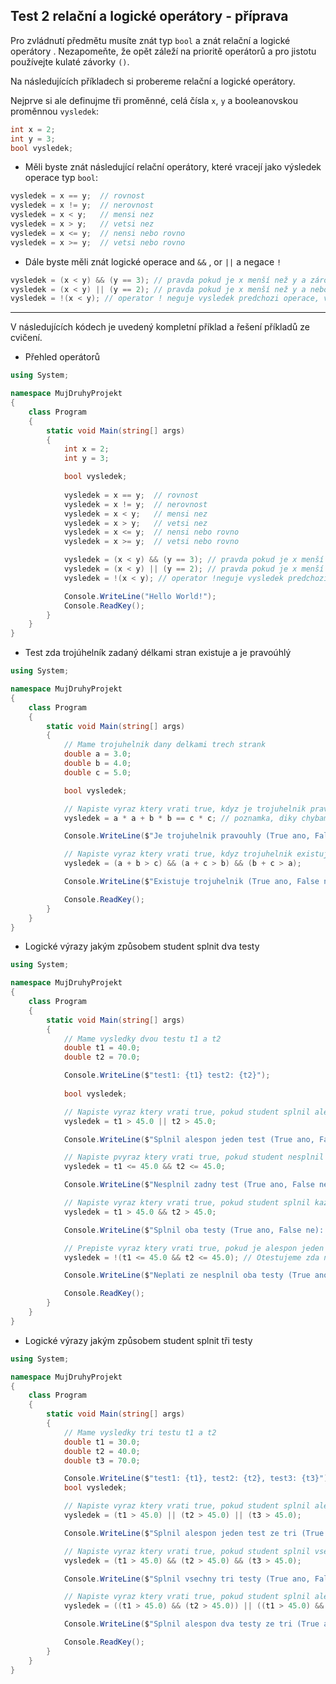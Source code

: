 Test 2 relační a logické operátory - příprava
---
Pro zvládnutí předmětu musíte znát typ `bool` a znát relační a logické operátory . Nezapomeňte, že opět záleží na prioritě operátorů a pro jistotu používejte kulaté závorky `()`.

Na následujících příkladech si probereme relační a logické operátory. 

Nejprve si ale definujme tři proměnné, celá čísla `x`, `y` a booleanovskou proměnnou `vysledek`:
```cs 
int x = 2;
int y = 3;
bool vysledek;
```
* Měli byste znát následující relační operátory, které vracejí jako výsledek operace typ `bool`:
```cs 
vysledek = x == y;  // rovnost
vysledek = x != y;  // nerovnost
vysledek = x < y;   // mensi nez
vysledek = x > y;   // vetsi nez
vysledek = x <= y;  // nensi nebo rovno
vysledek = x >= y;  // vetsi nebo rovno
```
* Dále byste měli znát logické operace and `&&` , or `||` a negace `!`
```cs 
vysledek = (x < y) && (y == 3); // pravda pokud je x menší než y a zárověň y je rovno 3
vysledek = (x < y) || (y == 2); // pravda pokud je x menší než y a nebo y je rovno 3
vysledek = !(x < y); // operator ! neguje vysledek predchozi operace, vyraz je pravda, pokud je x vetsi nebo rovno y

```

---
V následujících kódech je uvedený kompletní příklad a řešení příkladů ze cvičení.

- Přehled operátorů

```cs 
using System;

namespace MujDruhyProjekt
{
    class Program
    {
        static void Main(string[] args)
        {
            int x = 2;
            int y = 3;

            bool vysledek;
            
            vysledek = x == y;  // rovnost
            vysledek = x != y;  // nerovnost
            vysledek = x < y;   // mensi nez
            vysledek = x > y;   // vetsi nez
            vysledek = x <= y;  // nensi nebo rovno
            vysledek = x >= y;  // vetsi nebo rovno

            vysledek = (x < y) && (y == 3); // pravda pokud je x menší než y a zárověň y je rovno 3
            vysledek = (x < y) || (y == 2); // pravda pokud je x menší než y a nebo y je rovno 3
            vysledek = !(x < y); // operator !neguje vysledek predchozi operace, vyraz je pravda, pokud je x vetsi nebo rovno y

            Console.WriteLine("Hello World!");
            Console.ReadKey();
        }
    }
}
```

- Test zda trojúhelník zadaný délkami stran existuje a je pravoúhlý

```cs 
using System;

namespace MujDruhyProjekt
{
    class Program
    {
        static void Main(string[] args)
        {
            // Mame trojuhelnik dany delkami trech strank
            double a = 3.0;
            double b = 4.0;
            double c = 5.0;

            bool vysledek;

            // Napiste vyraz ktery vrati true, kdyz je trojuhelnik pravouhly, musi platit a^2 + b^2 = c^2 
            vysledek = a * a + b * b == c * c; // poznamka, diky chybam v zaukrouhlovanim nam v nekterych pripadech nemusi rovnost vychazet

            Console.WriteLine($"Je trojuhelnik pravouhly (True ano, False ne): {vysledek}");

            // Napiste vyraz ktery vrati true, kdyz trojuhelnik existuje, soucet delek dvou libovolnych stran je vzdy vetsi nez delka treti
            vysledek = (a + b > c) && (a + c > b) && (b + c > a);

            Console.WriteLine($"Existuje trojuhelnik (True ano, False ne): {vysledek}");

            Console.ReadKey();
        }
    }
}
```

- Logické výrazy jakým způsobem student splnit dva testy

```cs 
using System;

namespace MujDruhyProjekt
{
    class Program
    {
        static void Main(string[] args)
        {
            // Mame vysledky dvou testu t1 a t2
            double t1 = 40.0;
            double t2 = 70.0;

            Console.WriteLine($"test1: {t1} test2: {t2}");
            
            bool vysledek;

            // Napiste vyraz ktery vrati true, pokud student splnil alespon jeden ze dvou testu za vice nez 45 bodu
            vysledek = t1 > 45.0 || t2 > 45.0;

            Console.WriteLine($"Splnil alespon jeden test (True ano, False ne): {vysledek}");

            // Napiste pvyraz ktery vrati true, pokud student nesplnil zadny ze dvou testu za vice nez 45 bodu
            vysledek = t1 <= 45.0 && t2 <= 45.0;

            Console.WriteLine($"Nesplnil zadny test (True ano, False ne): {vysledek}");

            // Napiste vyraz ktery vrati true, pokud student splnil kazdy ze dvou testu za vice nez 45 bodu
            vysledek = t1 > 45.0 && t2 > 45.0;

            Console.WriteLine($"Splnil oba testy (True ano, False ne): {vysledek}");

            // Prepiste vyraz ktery vrati true, pokud je alespon jeden ze dvou testu za vice nez 45 bodu s pouzitim negace a AND
            vysledek = !(t1 <= 45.0 && t2 <= 45.0); // Otestujeme zda nebyl napsany zadny test a vysledek potom znegujeme

            Console.WriteLine($"Neplati ze nesplnil oba testy (True ano, False ne): {vysledek}");

            Console.ReadKey();
        }
    }
}
```

- Logické výrazy jakým způsobem student splnit tři testy


```cs 
using System;

namespace MujDruhyProjekt
{
    class Program
    {
        static void Main(string[] args)
        {
            // Mame vysledky tri testu t1 a t2
            double t1 = 30.0;
            double t2 = 40.0;
            double t3 = 70.0;

            Console.WriteLine($"test1: {t1}, test2: {t2}, test3: {t3}");
            bool vysledek;

            // Napiste vyraz ktery vrati true, pokud student splnil alespon jeden ze tri testu za vice nez 45 bodu
            vysledek = (t1 > 45.0) || (t2 > 45.0) || (t3 > 45.0);

            Console.WriteLine($"Splnil alespon jeden test ze tri (True ano, False ne): {vysledek}");

            // Napiste vyraz ktery vrati true, pokud student splnil vsechny tri testy, kazdy za vice nez 45 bodu
            vysledek = (t1 > 45.0) && (t2 > 45.0) && (t3 > 45.0);

            Console.WriteLine($"Splnil vsechny tri testy (True ano, False ne): {vysledek}");

            // Napiste vyraz ktery vrati true, pokud student splnil alespon dva ze tri testu za vice nez 45 bodu
            vysledek = ((t1 > 45.0) && (t2 > 45.0)) || ((t1 > 45.0) && (t3 > 45.0)) || ((t2 > 45.0) && (t3 > 45.0));

            Console.WriteLine($"Splnil alespon dva testy ze tri (True ano, False ne): {vysledek}");

            Console.ReadKey();
        }
    }
}
```
